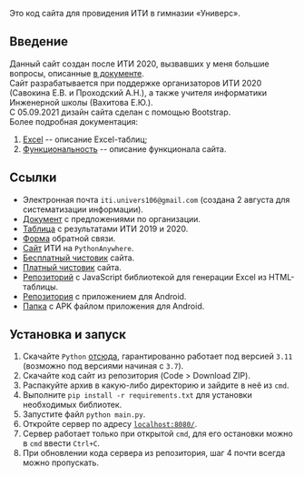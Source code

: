 Это код сайта для провидения ИТИ в гимназии «Универс».  

## Введение
Данный сайт создан после ИТИ 2020, вызвавших у меня большие вопросы, описанные [в документе](https://docs.google.com/document/d/1-kQDHJF7G2VTbGUDE-pVWSsK-hd90rPEaE97XZG1YqY/edit?usp=sharing).  
Сайт разрабатывается при поддержке организаторов ИТИ 2020 (Савокина Е.В. и Проходский А.Н.), а также
учителя информатики Инженерной школы (Вахитова Е.Ю.).  
С 05.09.2021 дизайн сайта сделан с помощью Bootstrap.  
Более подробная документация:
1. [Excel](Excel.md) -- описание Excel-таблиц;
2. [Функциональность](functional.md) -- описание функционала сайта.


## Ссылки
+ Электронная почта `iti.univers106@gmail.com` (создана 2 августа для систематизации информации).
+ [Документ](https://docs.google.com/document/d/1-kQDHJF7G2VTbGUDE-pVWSsK-hd90rPEaE97XZG1YqY/edit?usp=sharing) с предложениями по организации.
+ [Таблица](https://drive.google.com/file/d/1v1KRGQv0LXIG6qS9Tl2b0p9_R18J4shq/view?usp=sharing) с результатами ИТИ 2019 и 2020.
+ [Форма](https://docs.google.com/forms/d/e/1FAIpQLSd7FopqmHoR5Ugcg_-ZAs-guy8NHS5PSvvDsx_rYetaPMKxjw/viewform?usp=sf_link) обратной связи.
+ [Сайт](https://slavashestakov2005.pythonanywhere.com/) ИТИ на `PythonAnywhere`.
+ [Бесплатный чистовик](https://iti106.pythonanywhere.com/) сайта.
+ [Платный чистовик](http://iti.univers.su/) сайта.
+ [Репозиторий](https://github.com/linways/table-to-excel) c JavaScript библиотекой для генерации Excel из HTML-таблицы.
+ [Репозитория](https://github.com/slavashestakov2005/ITI-scaner) с приложением для Android.
+ [Папка](https://drive.google.com/drive/folders/1WF8ALf5ctRKGO5r7q5AP5IopGNHC8Va5?usp=drive_link) с APK файлом приложения для Android.


## Установка и запуск
1. Скачайте `Python` [отсюда](https://www.python.org/downloads/), гарантированно работает под версией `3.11` (возможно под версиями начиная с `3.7`).
2. Скачайте код сайт из репозитория (Code > Download ZIP).
3. Распакуйте архив в какую-либо директорию и зайдите в неё из `cmd`.
4. Выполните `pip install -r requirements.txt` для установки необходимых библиотек.
5. Запустите файл `python main.py`.
6. Откройте сервер по адресу [`localhost:8080/`](http://localhost:8080/).
7. Сервер работает только при открытой `cmd`, для его остановки можно в `cmd` ввести `Ctrl+C`.
8. При обновлении кода сервера из репозитория, шаг 4 почти всегда можно пропускать.
